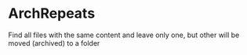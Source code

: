 # ArchRepeats
Find all files with the same content and leave only one, but other will be moved (archived) to a folder
